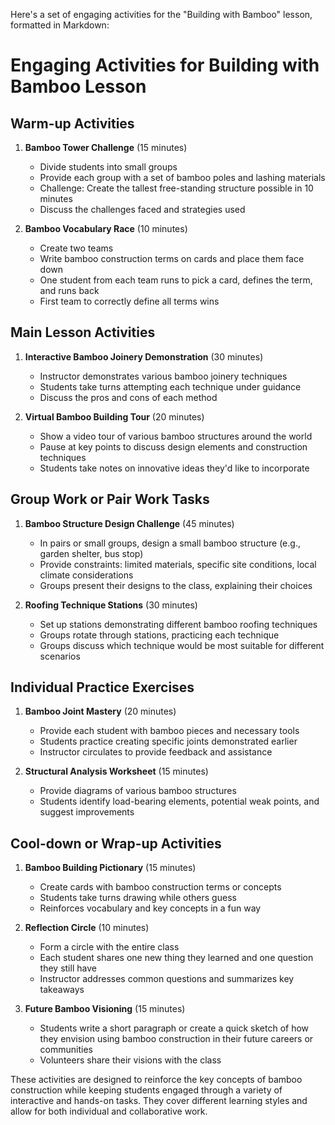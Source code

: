 Here's a set of engaging activities for the "Building with Bamboo" lesson, formatted in Markdown:

# Engaging Activities for Building with Bamboo Lesson

## Warm-up Activities

1. **Bamboo Tower Challenge** (15 minutes)
   - Divide students into small groups
   - Provide each group with a set of bamboo poles and lashing materials
   - Challenge: Create the tallest free-standing structure possible in 10 minutes
   - Discuss the challenges faced and strategies used

2. **Bamboo Vocabulary Race** (10 minutes)
   - Create two teams
   - Write bamboo construction terms on cards and place them face down
   - One student from each team runs to pick a card, defines the term, and runs back
   - First team to correctly define all terms wins

## Main Lesson Activities

1. **Interactive Bamboo Joinery Demonstration** (30 minutes)
   - Instructor demonstrates various bamboo joinery techniques
   - Students take turns attempting each technique under guidance
   - Discuss the pros and cons of each method

2. **Virtual Bamboo Building Tour** (20 minutes)
   - Show a video tour of various bamboo structures around the world
   - Pause at key points to discuss design elements and construction techniques
   - Students take notes on innovative ideas they'd like to incorporate

## Group Work or Pair Work Tasks

1. **Bamboo Structure Design Challenge** (45 minutes)
   - In pairs or small groups, design a small bamboo structure (e.g., garden shelter, bus stop)
   - Provide constraints: limited materials, specific site conditions, local climate considerations
   - Groups present their designs to the class, explaining their choices

2. **Roofing Technique Stations** (30 minutes)
   - Set up stations demonstrating different bamboo roofing techniques
   - Groups rotate through stations, practicing each technique
   - Groups discuss which technique would be most suitable for different scenarios

## Individual Practice Exercises

1. **Bamboo Joint Mastery** (20 minutes)
   - Provide each student with bamboo pieces and necessary tools
   - Students practice creating specific joints demonstrated earlier
   - Instructor circulates to provide feedback and assistance

2. **Structural Analysis Worksheet** (15 minutes)
   - Provide diagrams of various bamboo structures
   - Students identify load-bearing elements, potential weak points, and suggest improvements

## Cool-down or Wrap-up Activities

1. **Bamboo Building Pictionary** (15 minutes)
   - Create cards with bamboo construction terms or concepts
   - Students take turns drawing while others guess
   - Reinforces vocabulary and key concepts in a fun way

2. **Reflection Circle** (10 minutes)
   - Form a circle with the entire class
   - Each student shares one new thing they learned and one question they still have
   - Instructor addresses common questions and summarizes key takeaways

3. **Future Bamboo Visioning** (15 minutes)
   - Students write a short paragraph or create a quick sketch of how they envision using bamboo construction in their future careers or communities
   - Volunteers share their visions with the class

These activities are designed to reinforce the key concepts of bamboo construction while keeping students engaged through a variety of interactive and hands-on tasks. They cover different learning styles and allow for both individual and collaborative work.